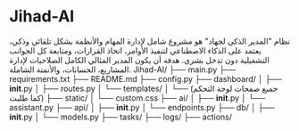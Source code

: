 # Jihad-AI
نظام "المدير الذكي لجهاد" هو مشروع شامل لإدارة المهام والأنظمة بشكل تلقائي وذكي، يعتمد على الذكاء الاصطناعي لتنفيذ الأوامر، اتخاذ القرارات، ومتابعة كل الجوانب التشغيلية دون تدخل بشري. هدفه أن يكون المدير المثالي الكامل الصلاحيات لإدارة المشاريع، الحسابات، والأتمتة الشاملة.
Jihad-AI/
├── main.py
├── requirements.txt
├── README.md
├── config.py
├── dashboard/
│   ├── __init__.py
│   ├── routes.py
│   └── templates/
│       └── (جميع صفحات لوحة التحكم كما طلبت)
├── static/
│   └── custom.css
├── ai/
│   ├── __init__.py
│   └── assistant.py
├── api/
│   ├── __init__.py
│   └── endpoints.py
├── db/
│   ├── __init__.py
│   └── models.py
├── tasks/
├── logs/
├── actions/
